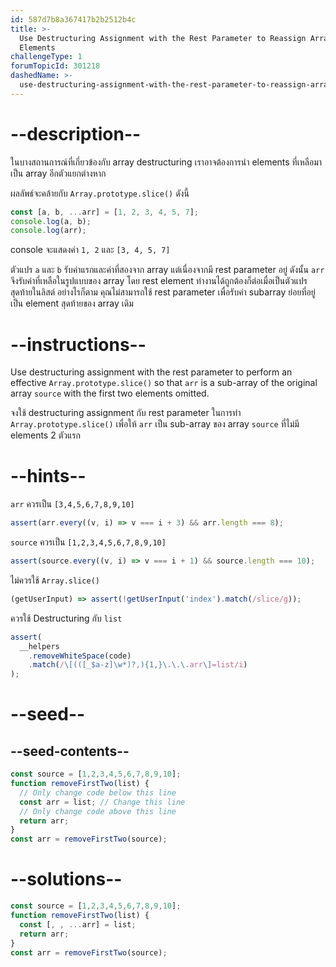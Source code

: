 ```yaml
---
id: 587d7b8a367417b2b2512b4c
title: >-
  Use Destructuring Assignment with the Rest Parameter to Reassign Array
  Elements
challengeType: 1
forumTopicId: 301218
dashedName: >-
  use-destructuring-assignment-with-the-rest-parameter-to-reassign-array-elements
---
```


# --description--

ในบางสถานการณ์ที่เกี่ยวข้องกับ array destructuring เราอาจต้องการนำ elements ที่เหลือมาเป็น array อีกตัวแยกต่างหาก

ผลลัพธ์จะคล้ายกับ `Array.prototype.slice()` ดังนี้

```js
const [a, b, ...arr] = [1, 2, 3, 4, 5, 7];
console.log(a, b);
console.log(arr);
```

console จะแสดงค่า `1, 2` และ `[3, 4, 5, 7]`

ตัวแปร `a` และ `b` รับค่าแรกและค่าที่สองจาก array แต่เนื่องจากมี rest parameter อยู่ ดังนั้น `arr` จึงรับค่าที่เหลือในรูปแบบของ array โดย rest element ทำงานได้ถูกต้องก็ต่อเมื่อเป็นตัวแปรสุดท้ายในลิสต์ อย่างไรก็ตาม คุณไม่สามารถใช้ rest parameter เพื่อรับค่า subarray ย่อยที่อยู่เป็น element สุดท้ายของ array เดิม

# --instructions--

Use destructuring assignment with the rest parameter to perform an effective `Array.prototype.slice()` so that `arr` is a sub-array of the original array `source` with the first two elements omitted.



จงใช้ destructuring assignment กับ rest parameter ในการทำ `Array.prototype.slice()` เพื่อให้ `arr` เป็น sub-array ของ array `source` ที่ไม่มี elements 2 ตัวแรก 

# --hints--

`arr` ควรเป็น `[3,4,5,6,7,8,9,10]`

```js
assert(arr.every((v, i) => v === i + 3) && arr.length === 8);
```

`source` ควรเป็น `[1,2,3,4,5,6,7,8,9,10]`

```js
assert(source.every((v, i) => v === i + 1) && source.length === 10);
```

ไม่ควรใช้ `Array.slice()` 

```js
(getUserInput) => assert(!getUserInput('index').match(/slice/g));
```

ควรใช้ Destructuring กับ `list` 

```js
assert(
  __helpers
    .removeWhiteSpace(code)
    .match(/\[(([_$a-z]\w*)?,){1,}\.\.\.arr\]=list/i)
);
```

# --seed--

## --seed-contents--

```js
const source = [1,2,3,4,5,6,7,8,9,10];
function removeFirstTwo(list) {
  // Only change code below this line
  const arr = list; // Change this line
  // Only change code above this line
  return arr;
}
const arr = removeFirstTwo(source);
```

# --solutions--

```js
const source = [1,2,3,4,5,6,7,8,9,10];
function removeFirstTwo(list) {
  const [, , ...arr] = list;
  return arr;
}
const arr = removeFirstTwo(source);
```
